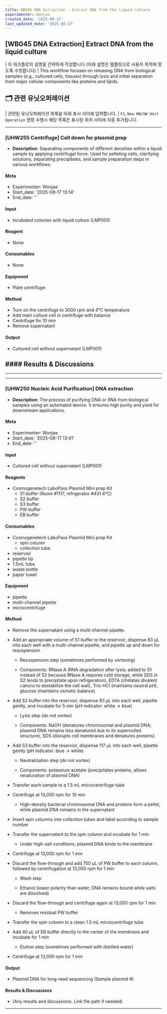 ```yaml
---
title: WB045 DNA Extraction - Extract DNA from the liquid culture
experimenter: Wonjae
created_date: '2025-08-17'
last_updated_date: '2025-08-17'
---
```


## \[WB045 DNA Extraction\] Extract DNA from the liquid culture

| 이 워크플로의 설명을 간략하게 작성합니다 (아래 설명은 템플릿으로 사용자 목적에 맞도록 수정합니다)
| This workflow focuses on releasing DNA from biological samples (e.g., cultured cells, tissues) through lysis and initial separation from major cellular components like proteins and lipids.

## 🗂️ 관련 유닛오퍼레이션

| 관련된 유닛오퍼레이션 목록을 아래 표시 사이에 입력합니다.
| `F1`, `New HW/SW Unit Operation` 명령 수행시 해당 목록은 표시된 위치 사이에 자동 추가됩니다.

<!-- UNITOPERATION_LIST_START -->

------------------------------------------------------------------------

### \[UHW255 Centrifuge\] Cell down for plasmid prep

-   **Description**: Separating components of different densities within a liquid sample by applying centrifugal force. Used for pelleting cells, clarifying solutions, separating precipitates, and sample preparation steps in various workflows.

#### Meta

-   Experimenter: Wonjae
-   Start_date: '2025-08-17 13:14'
-   End_date: ''

#### Input

-   Incubated colonies with liquid culture (LMP001)

#### Reagent

-   None

#### Consumables

-   None

#### Equipment

-   Plate centrifuge

#### Method

-   Turn on the centrifuge to 3000 rpm and 4℃ temperature
-   Add main culture cell in centrifuge with balance
-   Centrifuge for 10 min
-   Remove supernatant

#### Output

-   Cultured cell without supernatant (LMP001)

## \#### Results & Discussions

------------------------------------------------------------------------

------------------------------------------------------------------------

### \[UHW250 Nucleic Acid Purification\] DNA extraction

-   **Description**: The process of purifying DNA or RNA from biological samples using an automated device. It ensures high purity and yield for downstream applications.

#### Meta

-   Experimenter: Wonjae
-   Start_date: '2025-08-17 13:41'
-   End_date: ''

#### Input

-   Cultured cell without supernatant (LMP001)

#### Reagents

-   Cosmogenetech LaboPass Plasmid Mini prep Kit
    -   S1 buffer (Room #1117, refrigerator #431 4℃)
    -   S2 buffer
    -   S3 buffer
    -   PW buffer
    -   EB buffer

#### Consumables

-   Cosmogenetech LaboPass Plasmid Mini prep Kit
    -   spin column
    -   collection tube
-   reservoir
-   pipette tip
-   1.5mL tube
-   waste bottle
-   paper towel

#### Equipment

-   pipette
-   multi-channel pipette
-   microcentrifuge

#### Method

-   Remove the supernatant using a multi-channel pipette.

-   Add an appropriate volume of S1 buffer to the reservoir, dispense 83 μL into each well with a multi-channel pipette, and pipette up and down for resuspension

    -   Resuspension step (sometimes performed by vortexing)

    -   Components: RNase A (RNA degradation after lysis; added to S1 instead of S2 because RNase A requires cold storage, while SDS in S2 tends to precipitate upon refrigeration), EDTA (chelates divalent cations to destabilize the cell wall), Tris-HCl (maintains neutral pH), glucose (maintains osmotic balance)

-   Add S2 buffer into the reservoir, dispense 83 μL into each well, pipette gently, and incubate for 5 min (pH indicator: white → blue)

    -   Lysis step (do not vortex)

    -   Components: NaOH (denatures chromosomal and plasmid DNA; plasmid DNA remains less denatured due to its supercoiled structure), SDS (disrupts cell membranes and denatures proteins)

-   Add S3 buffer into the reservoir, dispense 117 μL into each well, pipette gently (pH indicator: blue → white)

    -   Neutralization step (do not vortex)

    -   Components: potassium acetate (precipitates proteins, allows renaturation of plasmid DNA)

-   Transfer each sample to a 1.5 mL microcentrifuge tube

-   Centrifuge at 13,000 rpm for 10 min

    -   High-density bacterial chromosomal DNA and proteins form a pellet, while plasmid DNA remains in the supernatant

-   Insert spin columns into collection tubes and label according to sample number

-   Transfer the supernatant to the spin column and incubate for 1 min

    -   Under high-salt conditions, plasmid DNA binds to the membrane

-   Centrifuge at 13,000 rpm for 1 min

-   Discard the flow-through and add 750 μL of PW buffer to each column, followed by centrifugation at 13,000 rpm for 1 min

    -   Wash step

    -   Ethanol (lower polarity than water; DNA remains bound while salts are dissolved)

-   Discard the flow-through and centrifuge again at 13,000 rpm for 1 min

    -   Removes residual PW buffer

-   Transfer the spin column to a clean 1.5 mL microcentrifuge tube

-   Add 40 μL of EB buffer directly to the center of the membrane and incubate for 1 min

    -   Elution step (sometimes performed with distilled water)

-   Centrifuge at 13,000 rpm for 1 min

#### Output

-   Plasmid DNA for long-read sequencing (Sample plasmid #)

#### Results & Discussions

-   (Any results and discussions. Link file path if needed)

------------------------------------------------------------------------

<!-- UNITOPERATION_LIST_END -->